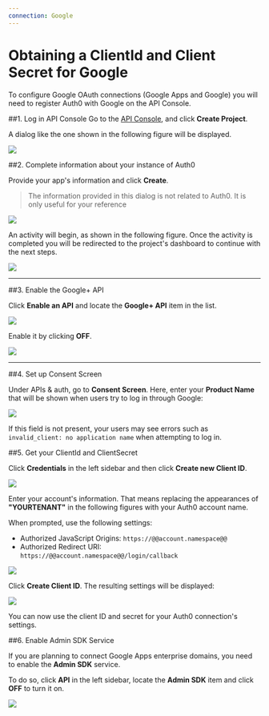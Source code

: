 ```yaml
---
connection: Google
---
```


# Obtaining a ClientId and Client Secret for Google

To configure Google OAuth connections (Google Apps and Google) you will need to register Auth0 with Google on the API Console.

##1. Log in  API Console
Go to the [API Console](https://console.developers.google.com), and click __Create Project__.

A dialog like the one shown in the following figure will be displayed.

![](/media/articles/connections/social/google/goog-api-app-empty.png)

##2. Complete information about your instance of Auth0

Provide your app's information and click **Create**.

> The information provided in this dialog is not related to Auth0. It is only useful for your reference

![](/media/articles/connections/social/google/goog-api-app-info.png)

An activity will begin, as shown in the following figure. Once the activity is completed you will be redirected to the project's dashboard to continue with the next steps.

![](/media/articles/connections/social/google/goog-api-creation-activity.png)

---

##3. Enable the Google+ API

Click **Enable an API** and locate the **Google+ API** item in the list.

![](/media/articles/connections/social/google/goog-api-plus-off.png)

Enable it by clicking **OFF**.

![](/media/articles/connections/social/google/goog-api-plus-on.png)

---

##4. Set up Consent Screen

Under APIs & auth, go to **Consent Screen**. Here, enter your **Product Name** that will be shown when users try to log in through Google:

![](/media/articles/connections/social/google/goog-api-product-name.png)

If this field is not present, your users may see errors such as `invalid_client: no application name` when attempting to log in.


##5. Get your ClientId and ClientSecret

Click **Credentials** in the left sidebar and then click **Create new Client ID**.

![](/media/articles/connections/social/google/goog-api-credentials.png)

Enter your account's information. That means replacing the appearances of **"YOURTENANT"** in the following figures with your Auth0 account name.

When prompted, use the following settings:

* Authorized JavaScript Origins: `https://@@account.namespace@@`
* Authorized Redirect URI: `https://@@account.namespace@@/login/callback`

![](/media/articles/connections/social/google/goog-api-client-creation.png)

Click **Create Client ID**. The resulting settings will be displayed:

![](/media/articles/connections/social/google/goog-api-client-settings.png)

You can now use the client ID and secret for your Auth0 connection's settings.

##6. Enable Admin SDK Service

If you are planning to connect Google Apps enterprise domains, you need to enable the __Admin SDK__ service.

To do so, click **API** in the left sidebar, locate the **Admin SDK** item and click **OFF** to turn it on.

![](/media/articles/connections/social/google/goog-api-admin-sdk.png)
